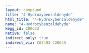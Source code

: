 ```yaml
---
layout: compound
title: "4-Hydroxybenzaldehyde"
html_title: "4-Hydroxybenzaldehyde"
name: "4-Hydroxybenzaldehyde"
kegg_id: C00633
native: false
indirect_only: true
indirect_via: C03493 C20645
---
```

